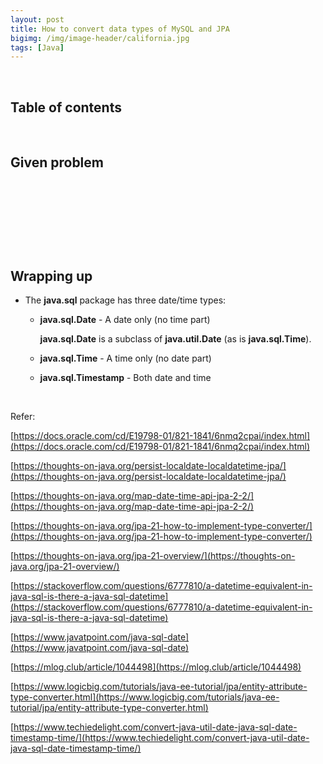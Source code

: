 ```yaml
---
layout: post
title: How to convert data types of MySQL and JPA
bigimg: /img/image-header/california.jpg
tags: [Java]
---
```





<br>

## Table of contents





<br>

## Given problem






<br>

## 






<br>

## 





<br>

## Wrapping up

- The **java.sql** package has three date/time types:

    - **java.sql.Date** - A date only (no time part)

        **java.sql.Date** is a subclass of **java.util.Date** (as is **java.sql.Time**).

    - **java.sql.Time** - A time only (no date part)
    - **java.sql.Timestamp** - Both date and time



<br>

Refer:

[https://docs.oracle.com/cd/E19798-01/821-1841/6nmq2cpai/index.html](https://docs.oracle.com/cd/E19798-01/821-1841/6nmq2cpai/index.html)

[https://thoughts-on-java.org/persist-localdate-localdatetime-jpa/](https://thoughts-on-java.org/persist-localdate-localdatetime-jpa/)

[https://thoughts-on-java.org/map-date-time-api-jpa-2-2/](https://thoughts-on-java.org/map-date-time-api-jpa-2-2/)

[https://thoughts-on-java.org/jpa-21-how-to-implement-type-converter/](https://thoughts-on-java.org/jpa-21-how-to-implement-type-converter/)

[https://thoughts-on-java.org/jpa-21-overview/](https://thoughts-on-java.org/jpa-21-overview/)

[https://stackoverflow.com/questions/6777810/a-datetime-equivalent-in-java-sql-is-there-a-java-sql-datetime](https://stackoverflow.com/questions/6777810/a-datetime-equivalent-in-java-sql-is-there-a-java-sql-datetime)

[https://www.javatpoint.com/java-sql-date](https://www.javatpoint.com/java-sql-date)

[https://mlog.club/article/1044498](https://mlog.club/article/1044498)

[https://www.logicbig.com/tutorials/java-ee-tutorial/jpa/entity-attribute-type-converter.html](https://www.logicbig.com/tutorials/java-ee-tutorial/jpa/entity-attribute-type-converter.html)

[https://www.techiedelight.com/convert-java-util-date-java-sql-date-timestamp-time/](https://www.techiedelight.com/convert-java-util-date-java-sql-date-timestamp-time/)